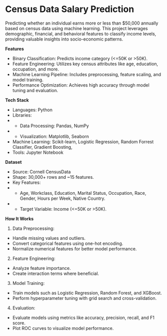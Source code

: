 # Census Data Salary Prediction
Predicting whether an individual earns more or less than $50,000 annually based on census data using machine learning. This project leverages demographic, financial, and behavioral features to classify income levels, providing valuable insights into socio-economic patterns.

**Features**
- Binary Classification: Predicts income category (<=50K or >50K).
- Feature Engineering: Utilizes key census attributes like age, education, occupation, and more.
- Machine Learning Pipeline: Includes preprocessing, feature scaling, and model training.
- Performance Optimization: Achieves high accuracy through model tuning and evaluation.

**Tech Stack**
- Languages: Python
- Libraries:
- - Data Processing: Pandas, NumPy
- - Visualization: Matplotlib, Seaborn
- Machine Learning: Scikit-learn, Logistic Regression, Random Forrest Classifier, Gradient Boosting, 
- Tools: Jupyter Notebook

**Dataset**
- Source: Cornell CensusData
- Shape: 30,000+ rows and ~15 features.
- Key Features:
- - Age, Workclass, Education, Marital Status, Occupation, Race, Gender, Hours per Week, Native Country.
- - Target Variable: Income (<=50K or >50K).

**How It Works**
1. Data Preprocessing:
- Handle missing values and outliers.
- Convert categorical features using one-hot encoding.
- Normalize numerical features for better model performance.

2. Feature Engineering:
- Analyze feature importance.
- Create interaction terms where beneficial.

3. Model Training:
- Train models such as Logistic Regression, Random Forest, and XGBoost.
- Perform hyperparameter tuning with grid search and cross-validation.

4. Evaluation:
- Evaluate models using metrics like accuracy, precision, recall, and F1 score.
- Plot ROC curves to visualize model performance.
